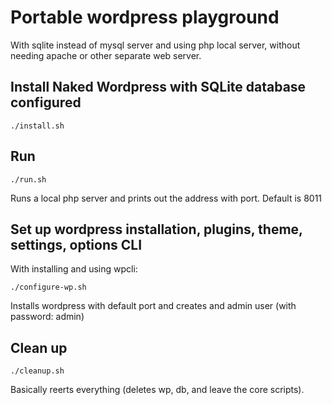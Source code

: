 # Portable wordpress playground
With sqlite instead of mysql server and using php local server, without needing apache or other separate web server.


## Install Naked Wordpress with SQLite database configured

```
./install.sh
```


## Run

```
./run.sh
```

Runs a local php server and prints out the address with port. Default is 8011


## Set up wordpress installation, plugins, theme, settings, options CLI

With installing and using wpcli:

```
./configure-wp.sh
```

Installs wordpress with default port and creates and admin user (with password: admin) 


## Clean up

```
./cleanup.sh
```

Basically reerts everything (deletes wp, db, and leave the core scripts).
